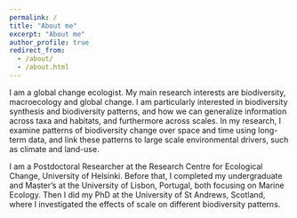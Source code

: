 ```yaml
---
permalink: /
title: "About me"
excerpt: "About me"
author_profile: true
redirect_from: 
  - /about/
  - /about.html
---
```



I am a global change ecologist. My main research interests are biodiversity, macroecology and global change. I am particularly interested in biodiversity synthesis and biodiversity patterns, and how we can generalize information across taxa and habitats, and furthermore across scales. In my research, I examine patterns of biodiversity change over space and time using long-term data, and link these patterns to large scale environmental drivers, such as climate and land-use.

I am a Postdoctoral Researcher at the Research Centre for Ecological Change, University of Helsinki. Before that, I completed my undergraduate and Master’s at the University of Lisbon, Portugal, both focusing on Marine Ecology. Then I did my PhD at the University of St Andrews, Scotland, where I investigated the effects of scale on different biodiversity patterns.


